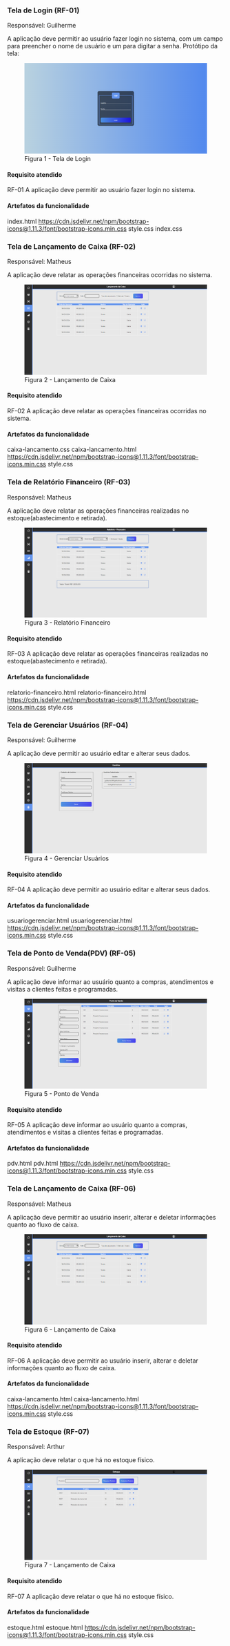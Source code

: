 
### Tela de Login (RF-01)

Responsável: Guilherme

A aplicação deve permitir ao usuário fazer login no sistema, com um campo para preencher o nome de usuário e um para digitar a senha.
Protótipo da tela:

<figure> 
  <img src="img/tela-login.png"
  <figcaption>Figura 1 - Tela de Login</figcaption>
</figure>


#### Requisito atendido

RF-01 A aplicação deve permitir ao usuário fazer login no sistema.

#### Artefatos da funcionalidade

index.html
https://cdn.jsdelivr.net/npm/bootstrap-icons@1.11.3/font/bootstrap-icons.min.css
style.css
index.css


### Tela de Lançamento de Caixa (RF-02)

Responsável: Matheus

A aplicação deve relatar as operações financeiras ocorridas no sistema.

<figure> 
  <img src="img/lancamento-caixa.png"
  <figcaption>Figura 2 - Lançamento de Caixa</figcaption>
</figure>


#### Requisito atendido

RF-02 A aplicação deve relatar as operações financeiras ocorridas no sistema.

#### Artefatos da funcionalidade

caixa-lancamento.css
caixa-lancamento.html
https://cdn.jsdelivr.net/npm/bootstrap-icons@1.11.3/font/bootstrap-icons.min.css
style.css


### Tela de Relatório Financeiro (RF-03)

Responsável: Matheus

A aplicação deve relatar as operações financeiras realizadas no estoque(abastecimento e retirada).

<figure> 
  <img src="img/relatorio-financeiro.png"
  <figcaption>Figura 3 - Relatório Financeiro</figcaption>
</figure>


#### Requisito atendido

RF-03 A aplicação deve relatar as operações financeiras realizadas no estoque(abastecimento e retirada).

#### Artefatos da funcionalidade

relatorio-financeiro.html
relatorio-financeiro.html
https://cdn.jsdelivr.net/npm/bootstrap-icons@1.11.3/font/bootstrap-icons.min.css
style.css


### Tela de Gerenciar Usuários (RF-04)

Responsável: Guilherme

A aplicação deve permitir ao usuário editar e alterar seus dados.

<figure> 
  <img src="img/usuarios.png"
  <figcaption>Figura 4 - Gerenciar Usuários</figcaption>
</figure>


#### Requisito atendido

RF-04 A aplicação deve permitir ao usuário editar e alterar seus dados.

#### Artefatos da funcionalidade

usuariogerenciar.html
usuariogerenciar.html
https://cdn.jsdelivr.net/npm/bootstrap-icons@1.11.3/font/bootstrap-icons.min.css
style.css


### Tela de Ponto de Venda(PDV) (RF-05)

Responsável: Guilherme

A aplicação deve informar ao usuário quanto a compras, atendimentos e visitas a clientes feitas e programadas.

<figure> 
  <img src="img/ponto-de-venda.png"
  <figcaption>Figura 5 - Ponto de Venda</figcaption>
</figure>


#### Requisito atendido

RF-05 A aplicação deve informar ao usuário quanto a compras, atendimentos e visitas a clientes feitas e programadas.

#### Artefatos da funcionalidade

pdv.html
pdv.html
https://cdn.jsdelivr.net/npm/bootstrap-icons@1.11.3/font/bootstrap-icons.min.css
style.css


### Tela de Lançamento de Caixa (RF-06)

Responsável: Matheus

A aplicação deve permitir ao usuário inserir, alterar e deletar informações quanto ao fluxo de caixa.

<figure> 
  <img src="img/lancamento-caixa.png"
  <figcaption>Figura 6 - Lançamento de Caixa</figcaption>
</figure>


#### Requisito atendido

RF-06 A aplicação deve permitir ao usuário inserir, alterar e deletar informações quanto ao fluxo de caixa.

#### Artefatos da funcionalidade

caixa-lancamento.html
caixa-lancamento.html
https://cdn.jsdelivr.net/npm/bootstrap-icons@1.11.3/font/bootstrap-icons.min.css
style.css


### Tela de Estoque (RF-07)

Responsável: Arthur

A aplicação deve relatar o que há no estoque físico.

<figure> 
  <img src="img/estoque.png"
  <figcaption>Figura 7 - Lançamento de Caixa</figcaption>
</figure>


#### Requisito atendido

RF-07 A aplicação deve relatar o que há no estoque físico.

#### Artefatos da funcionalidade

estoque.html
estoque.html
https://cdn.jsdelivr.net/npm/bootstrap-icons@1.11.3/font/bootstrap-icons.min.css
style.css


